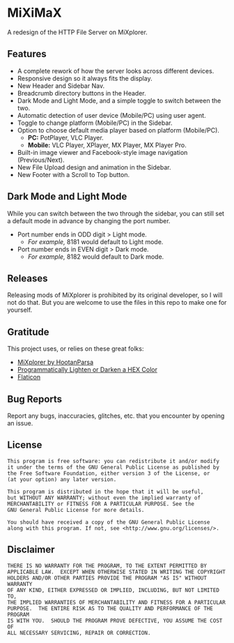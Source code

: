 # MiXiMaX
A redesign of the HTTP File Server on MiXplorer.


## Features
* A complete rework of how the server looks across different devices.
* Responsive design so it always fits the display.
* New Header and Sidebar Nav.
* Breadcrumb directory buttons in the Header.
* Dark Mode and Light Mode, and a simple toggle to switch between the two.
* Automatic detection of user device (Mobile/PC) using user agent.
* Toggle to change platform (Mobile/PC) in the Sidebar.
* Option to choose default media player based on platform (Mobile/PC).
    * **PC:** PotPlayer, VLC Player.
    * **Mobile:** VLC Player, XPlayer, MX Player, MX Player Pro.
* Built-in image viewer and Facebook-style image navigation (Previous/Next).
* New File Upload design and animation in the Sidebar.
* New Footer with a Scroll to Top button.


## Dark Mode and Light Mode
While you can switch between the two through the sidebar, you can still set a default mode in advance by changing the port number.
* Port number ends in ODD digit > Light mode.
    * *For example,* 8181 would default to Light mode.
* Port number ends in EVEN digit > Dark mode.
    * *For example,* 8182 would default to Dark mode.


## Releases
Releasing mods of MiXplorer is prohibited by its original developer, so I will not do that.
But you are welcome to use the files in this repo to make one for yourself.


## Gratitude
This project uses, or relies on these great folks:
- [MiXplorer by HootanParsa](https://xdaforums.com/t/1523691/)
- [Programmatically Lighten or Darken a HEX Color](https://stackoverflow.com/a/57401891/14312937)
- [Flaticon](https://www.flaticon.com/)


## Bug Reports
Report any bugs, inaccuracies, glitches, etc. that you encounter by opening an issue.


## License
    This program is free software: you can redistribute it and/or modify
    it under the terms of the GNU General Public License as published by
    the Free Software Foundation, either version 3 of the License, or
    (at your option) any later version.

    This program is distributed in the hope that it will be useful,
    but WITHOUT ANY WARRANTY; without even the implied warranty of
    MERCHANTABILITY or FITNESS FOR A PARTICULAR PURPOSE. See the
    GNU General Public License for more details.

    You should have received a copy of the GNU General Public License
    along with this program. If not, see <http://www.gnu.org/licenses/>.


## Disclaimer
    THERE IS NO WARRANTY FOR THE PROGRAM, TO THE EXTENT PERMITTED BY
    APPLICABLE LAW.  EXCEPT WHEN OTHERWISE STATED IN WRITING THE COPYRIGHT
    HOLDERS AND/OR OTHER PARTIES PROVIDE THE PROGRAM "AS IS" WITHOUT WARRANTY
    OF ANY KIND, EITHER EXPRESSED OR IMPLIED, INCLUDING, BUT NOT LIMITED TO,
    THE IMPLIED WARRANTIES OF MERCHANTABILITY AND FITNESS FOR A PARTICULAR
    PURPOSE.  THE ENTIRE RISK AS TO THE QUALITY AND PERFORMANCE OF THE PROGRAM
    IS WITH YOU.  SHOULD THE PROGRAM PROVE DEFECTIVE, YOU ASSUME THE COST OF
    ALL NECESSARY SERVICING, REPAIR OR CORRECTION.
